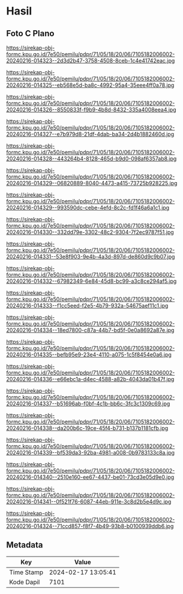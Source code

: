 # Hasil

## Foto C Plano

https://sirekap-obj-formc.kpu.go.id/7e50/pemilu/pdpr/71/05/18/20/06/7105182006002-20240216-014323--2d3d2b47-3758-4508-8ceb-1c4e41742eac.jpg

https://sirekap-obj-formc.kpu.go.id/7e50/pemilu/pdpr/71/05/18/20/06/7105182006002-20240216-014325--eb568e5d-ba8c-4992-95a4-35eee4ff0a78.jpg

https://sirekap-obj-formc.kpu.go.id/7e50/pemilu/pdpr/71/05/18/20/06/7105182006002-20240216-014326--8550833f-f9b9-4b8d-8432-335a4008eea4.jpg

https://sirekap-obj-formc.kpu.go.id/7e50/pemilu/pdpr/71/05/18/20/06/7105182006002-20240216-014327--e7b979d8-21df-4dab-ba34-2d4b1882460d.jpg

https://sirekap-obj-formc.kpu.go.id/7e50/pemilu/pdpr/71/05/18/20/06/7105182006002-20240216-014328--443264b4-8128-465d-b9d0-098af6357ab8.jpg

https://sirekap-obj-formc.kpu.go.id/7e50/pemilu/pdpr/71/05/18/20/06/7105182006002-20240216-014329--06820889-8040-4473-a415-73725b928225.jpg

https://sirekap-obj-formc.kpu.go.id/7e50/pemilu/pdpr/71/05/18/20/06/7105182006002-20240216-014329--993590dc-cebe-4efd-8c2c-fd1f46a6a1c1.jpg

https://sirekap-obj-formc.kpu.go.id/7e50/pemilu/pdpr/71/05/18/20/06/7105182006002-20240216-014330--332dd79e-3302-48c2-9304-7f2ec9787f51.jpg

https://sirekap-obj-formc.kpu.go.id/7e50/pemilu/pdpr/71/05/18/20/06/7105182006002-20240216-014331--53e8f903-9e4b-4a3d-897d-de860d9c9b07.jpg

https://sirekap-obj-formc.kpu.go.id/7e50/pemilu/pdpr/71/05/18/20/06/7105182006002-20240216-014332--67982349-6e84-45d8-bc99-a3c8ce294af5.jpg

https://sirekap-obj-formc.kpu.go.id/7e50/pemilu/pdpr/71/05/18/20/06/7105182006002-20240216-014333--f1cc5eed-f2e5-4b79-932a-54675aef11c1.jpg

https://sirekap-obj-formc.kpu.go.id/7e50/pemilu/pdpr/71/05/18/20/06/7105182006002-20240216-014334--18ed7800-c87a-44b7-bd5f-0e0a8692a87e.jpg

https://sirekap-obj-formc.kpu.go.id/7e50/pemilu/pdpr/71/05/18/20/06/7105182006002-20240216-014335--befb95e9-23e4-4110-a075-1c5f8454e0a6.jpg

https://sirekap-obj-formc.kpu.go.id/7e50/pemilu/pdpr/71/05/18/20/06/7105182006002-20240216-014336--e66ebc1a-d4ec-4588-a82b-4043da01b47f.jpg

https://sirekap-obj-formc.kpu.go.id/7e50/pemilu/pdpr/71/05/18/20/06/7105182006002-20240216-014337--b51696ab-f0bf-4c1b-bb6c-3fc3c1309c69.jpg

https://sirekap-obj-formc.kpu.go.id/7e50/pemilu/pdpr/71/05/18/20/06/7105182006002-20240216-014338--da200b6c-19ce-45f4-b731-b137b1181cfb.jpg

https://sirekap-obj-formc.kpu.go.id/7e50/pemilu/pdpr/71/05/18/20/06/7105182006002-20240216-014339--bf539da3-92ba-4981-a008-0b9783133c8a.jpg

https://sirekap-obj-formc.kpu.go.id/7e50/pemilu/pdpr/71/05/18/20/06/7105182006002-20240216-014340--2510e160-ee67-4437-be01-73cd3e05d9e0.jpg

https://sirekap-obj-formc.kpu.go.id/7e50/pemilu/pdpr/71/05/18/20/06/7105182006002-20240216-014341--0f521f76-6087-44eb-911e-3c8d2b5e4d9c.jpg

https://sirekap-obj-formc.kpu.go.id/7e50/pemilu/pdpr/71/05/18/20/06/7105182006002-20240216-014324--71ccd857-f8f7-4b49-93b8-b0100939ddb6.jpg


## Metadata

| Key        | Value               |
| ---------- | ------------------- |
| Time Stamp | 2024-02-17 13:05:41 |
| Kode Dapil | 7101                |



